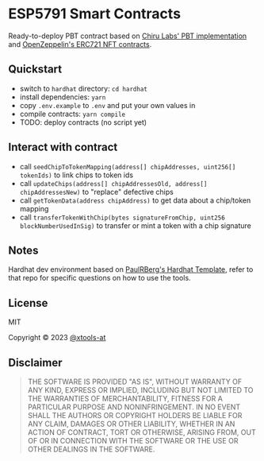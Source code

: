 # ESP5791 Smart Contracts

Ready-to-deploy PBT contract based on [Chiru Labs' PBT implementation](https://github.com/chiru-labs/PBT) and
[OpenZeppelin's ERC721 NFT contracts](https://github.com/OpenZeppelin/openzeppelin-contracts).

## Quickstart

- switch to `hardhat` directory: `cd hardhat`
- install dependencies: `yarn`
- copy `.env.example` to `.env` and put your own values in
- compile contracts: `yarn compile`
- TODO: deploy contracts (no script yet)

## Interact with contract

- call `seedChipToTokenMapping(address[] chipAddresses, uint256[] tokenIds)` to link chips to token ids
- call `updateChips(address[] chipAddressesOld, address[] chipAddressesNew)` to "replace" defective chips
- call `getTokenData(address chipAddress)` to get data about a chip/token mapping
- call `transferTokenWithChip(bytes signatureFromChip, uint256 blockNumberUsedInSig)` to transfer or mint a token with a
  chip signature

## Notes

Hardhat dev environment based on [PaulRBerg's Hardhat Template](https://github.com/paulrberg/hardhat-template), refer to
that repo for specific questions on how to use the tools.

## License

MIT

Copyright © 2023 [@xtools-at](https://github.com/xtools-at)

## Disclaimer

> THE SOFTWARE IS PROVIDED "AS IS", WITHOUT WARRANTY OF ANY KIND, EXPRESS OR IMPLIED, INCLUDING BUT NOT LIMITED TO THE
> WARRANTIES OF MERCHANTABILITY, FITNESS FOR A PARTICULAR PURPOSE AND NONINFRINGEMENT. IN NO EVENT SHALL THE AUTHORS OR
> COPYRIGHT HOLDERS BE LIABLE FOR ANY CLAIM, DAMAGES OR OTHER LIABILITY, WHETHER IN AN ACTION OF CONTRACT, TORT OR
> OTHERWISE, ARISING FROM, OUT OF OR IN CONNECTION WITH THE SOFTWARE OR THE USE OR OTHER DEALINGS IN THE SOFTWARE.
